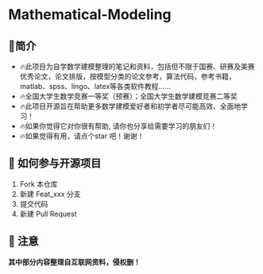 # Mathematical-Modeling

## 📒简介
- 🔥此项目为自学数学建模整理的笔记和资料，包括但不限于国赛、研赛及美赛优秀论文，论文排版，按模型分类的论文参考，算法代码，参考书籍，matlab、spss、lingo、latex等各类软件教程......
- 🔥全国大学生数学竞赛一等奖（预赛）；全国大学生数学建模竞赛二等奖
- 🔥此项目开源旨在帮助更多数学建模爱好者和初学者尽可能高效、全面地学习！
- 🔥如果你觉得它对你很有帮助, 请你也分享给需要学习的朋友们！
- 🔥如果觉得有用，请点个star 吧！谢谢！

## 🍭 如何参与开源项目

1.  Fork 本仓库
2.  新建 Feat_xxx 分支
3.  提交代码
4.  新建 Pull Request


## 📐 注意

**其中部分内容整理自互联网资料，侵权删！**
